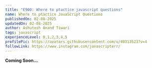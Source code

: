 ```yaml
---
title: "E900: Where to ptactice javascript questions"
name: Where to ptactice JavaScript Questions
publishedOn: 02-08-2025
updatedOn: 02-08-2025
author: Ashutosh Anand Tiwari
tags: javascript
experienceLevel: 0,1,2,3,4,5
profilePic: https://avatars.githubusercontent.com/u/40313523?v=4
followLink: https://www.instagram.com/javascripterr/
---
```

**Coming Soon...**
